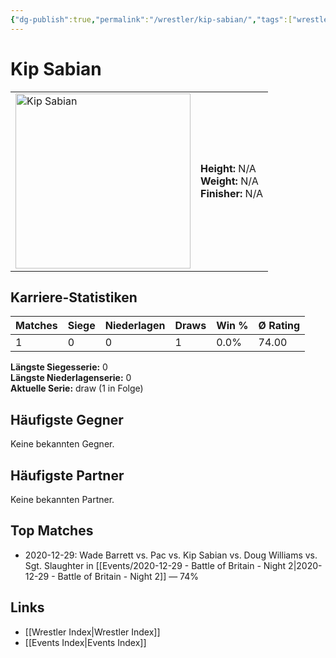 ```yaml
---
{"dg-publish":true,"permalink":"/wrestler/kip-sabian/","tags":["wrestler"],"noteIcon":"","created":"2025-08-11T09:33:19.767+02:00"}
---
```



# Kip Sabian

<table>
<tr>
<td><img src="Kip Sabian.png" width="280" alt="Kip Sabian"></td>
<td>
<b>Height:</b> N/A<br>
<b>Weight:</b> N/A<br>
<b>Finisher:</b> N/A<br>
</td>
</tr>
</table>

## Karriere-Statistiken

| Matches | Siege | Niederlagen | Draws | Win % | Ø Rating |
|---------|-------|-------------|-------|-------|-----------|
| 1 | 0 | 0 | 1 | 0.0% | 74.00 |

**Längste Siegesserie:** 0<br>**Längste Niederlagenserie:** 0<br>**Aktuelle Serie:** draw (1 in Folge)


## Häufigste Gegner
Keine bekannten Gegner.

## Häufigste Partner
Keine bekannten Partner.

## Top Matches
- 2020-12-29: Wade Barrett vs. Pac vs. Kip Sabian vs. Doug Williams vs. Sgt. Slaughter in [[Events/2020-12-29 - Battle of Britain - Night 2\|2020-12-29 - Battle of Britain - Night 2]] — 74%

## Links
- [[Wrestler Index\|Wrestler Index]]
- [[Events Index\|Events Index]]

